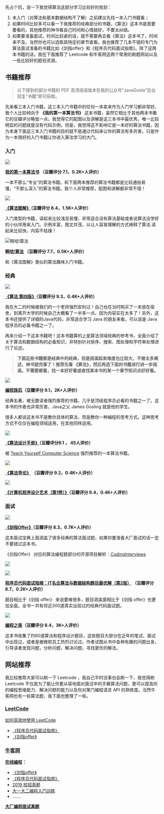 先占个坑，说一下我觉得算法这部分学习比较好的规划：

1. 未入门（对算法和基本数据结构不了解）之前建议先找一本入门书籍看；
2. 如果时间比较多可以看一下我推荐的经典部分的书籍，《算法》这本书是首要要看的，其他推荐的神书看自己时间和心情就好，不要太纠结。
3. 如果要准备面试，时间比较紧的话，就不需要再去看《算法》这本书了，时间来不及，当然你也可以选取其特定的章节查看。我也推荐了几本不错的专门为算法面试准备的书籍比如《剑指offer》和《程序员代码面试指南》。除了这两本书籍的话，我在下面推荐了 Leetcode  和牛客网这两个常用的刷题网站以及一些比较好的题目资源。

## 书籍推荐

>  以下提到的部分书籍的 PDF 高清阅读版本在我的公众号“JavaGuide”后台回复“书籍”即可获取。

先来看三本入门书籍，这三本入门书籍中的任何一本拿来作为入门学习都非常好。我个人比较倾向于 **《我的第一本算法书》** 这本书籍，虽然它相比于其他两本书集它的豆瓣评分略低一点。我觉得它的配图以及讲解是这三本书中最优秀，唯一比较明显的问题就是没有代码示例。但是，我觉得这不影响它是一本好的算法书籍。因为本身下面这三本入门书籍的目的就不是通过代码来让你的算法有多厉害，只是作为一本很好的入门书籍让你进入算法学习的大门。

### 入门

![](images/我的第一本算法书.jpeg)

**[我的第一本算法书](https://book.douban.com/subject/30357170/) （豆瓣评分 7.1，0.2K+人评价）**

一本不那么“专业”的算法书籍。和下面两本推荐的算法书籍都是比较通俗易懂，“不那么深入”的算法书籍。我个人非常推荐，配图和讲解都非常不错！

![](images/算法图解.jpeg)

**[《算法图解》](https://book.douban.com/subject/26979890/)（豆瓣评分 8.4，1.5K+人评价）**

入门类型的书籍，读起来比较浅显易懂，非常适合没有算法基础或者说算法没学好的小伙伴用来入门。示例丰富，图文并茂，以让人容易理解的方式阐释了算法.读起来比较快，内容不枯燥！

![啊哈!算法](images/啊哈!算法.png)

**[啊哈!算法](https://book.douban.com/subject/25894685/) （豆瓣评分 7.7，0.5K+人评价）**

和《算法图解》类似的算法趣味入门书籍。

### 经典

![](images/算法-4.jpeg)

**[《算法 第四版》](https://book.douban.com/subject/10432347/)（豆瓣评分 9.3，0.4K+人评价）**

我在大二的时候被我们的一个老师强烈安利过！自己也在当时购买了一本放在宿舍，到离开大学的时候自己大概看了一半多一点。因为内容实在太多了！另外，这本书还提供了详细的Java代码，非常适合学习 Java 的朋友来看，可以说是 Java 程序员的必备书籍之一了。

再来介绍一下这本书籍吧！这本书籍算的上是算法领域经典的参考书，全面介绍了关于算法和数据结构的必备知识，并特别针对排序、搜索、图处理和字符串处理进行了论述。

> **下面这些书籍都是经典中的经典，但是阅读起来难度也比较大，不做太多阐述，神书就完事了！推荐先看 《算法》，然后再选下面的书籍进行进一步阅读。不需要都看，找一本好好看或者找某本书的某一个章节知识点好好看。** 

![](images/编程珠玑.jpeg)

**[编程珠玑](https://book.douban.com/subject/3227098/)（豆瓣评分 9.1，2K+人评价）**

经典名著，被无数读者强烈推荐的书籍，几乎是顶级程序员必看的书籍之一了。这本书的作者也非常厉害，Java之父 James Gosling 就是他的学生。

很多人都说这本书不是教你具体的算法，而是教你一种编程的思考方式。这种思考方式不仅仅在编程领域适用，在其他同样适用。

![](images/算法设计手册.png)

**[《算法设计手册》](https://book.douban.com/subject/4048566/)（豆瓣评分9.1 ， 45人评价）**

被 [Teach Yourself Computer Science](https://teachyourselfcs.com/) 强烈推荐的一本算法书籍。

![](images/算法导论.jpeg)

**[《算法导论》](https://book.douban.com/subject/20432061/) （豆瓣评分 9.2，0.4K+人评价）**

![](images/计算机程序设计艺术.png)

**[《计算机程序设计艺术（第1卷）》](https://book.douban.com/subject/1130500/)（豆瓣评分 9.4，0.4K+人评价）** 

### 面试

![](images/剑指Offer.png)

**[《剑指Offer》](https://book.douban.com/subject/6966465/)（豆瓣评分 8.3，0.7K+人评价）**

这本面试宝典上面涵盖了很多经典的算法面试题，如果你要准备大厂面试的话一定不要错过这本书。

《剑指Offer》 对应的算法编程题部分的开源项目解析：[CodingInterviews](https://github.com/gatieme/CodingInterviews)

![](images/Github-CodingInterviews.png)



![](images/程序员代码面试指南.jpeg)

**[程序员代码面试指南：IT名企算法与数据结构题目最优解（第2版）](https://book.douban.com/subject/30422021/) （豆瓣评分 8.7，0.2K+人评价）**

题目相比于《剑指 offer》 来说要难很多，题目涵盖面相比于《剑指 offer》也更加全面。全书一共有将近300道真实出现过的经典代码面试题。

![](images/编程之美.jpeg)



**[编程之美](https://book.douban.com/subject/3004255/)（豆瓣评分 8.4，3K+人评价）**

这本书收集了约60道算法和程序设计题目，这些题目大部分在近年的笔试、面试中出现过，或者是被微软员工热烈讨论过。作者试图从书中各种有趣的问题出发，引导读者发现问题，分析问题，解决问题，寻找更优的解法。

## 网站推荐

我比较推荐大家可以刷一下 Leetcode ，我自己平时没事也会刷一下，我觉得刷 Leetcode 不仅是为了能让你更从容地面对面试中的手撕算法问题，更可以提高你的编程思维能力、解决问题的能力以及你对某门编程语言 API 的熟练度。当然牛客网也有一些算法题，我下面也整理了一些。

### [LeetCode](https://leetcode-cn.com/)                   

[如何高效地使用 LeetCode](https://leetcode-cn.com/articles/%E5%A6%82%E4%BD%95%E9%AB%98%E6%95%88%E5%9C%B0%E4%BD%BF%E7%94%A8-leetcode/)

- [《程序员代码面试指南》](https://leetcode-cn.com/problemset/lcci/)
- [《剑指offer》](https://leetcode-cn.com/problemset/lcof/)


### [牛客网](https://www.nowcoder.com)

**[在线编程](https://www.nowcoder.com/activity/oj)：**

- [《剑指offer》](https://www.nowcoder.com/ta/coding-interviews)
- [《程序员代码面试指南》](https://www.nowcoder.com/ta/programmer-code-interview-guide)
- [2019 校招真题](https://www.nowcoder.com/ta/2019test)
- [大一大二编程入门训练](https://www.nowcoder.com/ta/beginner-programmers)
- .......

**[大厂编程面试真题](https://www.nowcoder.com/contestRoom?filter=0&orderByHotValue=3&target=content&categories=-1&mutiTagIds=2491&page=1)**





















